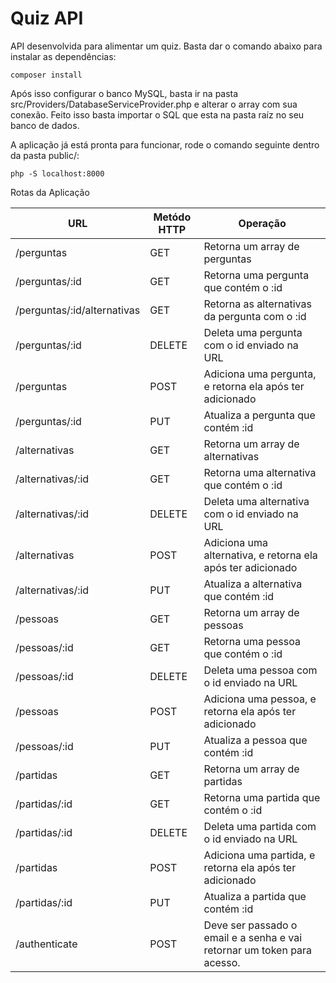 # Quiz API 
API desenvolvida para alimentar um quiz. Basta dar o comando abaixo para instalar as dependências:

```
composer install
```

Após isso configurar o banco MySQL, basta ir na pasta src/Providers/DatabaseServiceProvider.php
e alterar o array com sua conexão. Feito isso basta importar o SQL que esta na pasta raíz no seu banco
de dados.

A aplicação já está pronta para funcionar, rode o comando seguinte dentro da pasta public/:

```
php -S localhost:8000
```

Rotas da Aplicação

URL | Metódo HTTP | Operação 
------------ | ------------- |  -----------
/perguntas   |  GET | Retorna um array de perguntas
/perguntas/:id   |  GET | Retorna uma pergunta que contém o :id
/perguntas/:id/alternativas   |  GET | Retorna as alternativas da pergunta com o :id
/perguntas/:id   |  DELETE | Deleta uma pergunta com o id enviado na URL
/perguntas   |  POST | Adiciona uma pergunta, e retorna ela após ter adicionado
/perguntas/:id   |  PUT | Atualiza a pergunta que contém :id
/alternativas   |  GET | Retorna um array de alternativas
/alternativas/:id   |  GET | Retorna uma alternativa que contém o :id
/alternativas/:id   |  DELETE | Deleta uma alternativa com o id enviado na URL
/alternativas   |  POST | Adiciona uma alternativa, e retorna ela após ter adicionado
/alternativas/:id   |  PUT | Atualiza a alternativa que contém :id
/pessoas   |  GET | Retorna um array de pessoas
/pessoas/:id   |  GET | Retorna uma pessoa que contém o :id
/pessoas/:id   |  DELETE | Deleta uma pessoa com o id enviado na URL
/pessoas   |  POST | Adiciona uma pessoa, e retorna ela após ter adicionado
/pessoas/:id   |  PUT | Atualiza a pessoa que contém :id
/partidas   |  GET | Retorna um array de partidas
/partidas/:id   |  GET | Retorna uma partida que contém o :id
/partidas/:id   |  DELETE | Deleta uma partida com o id enviado na URL
/partidas   |  POST | Adiciona uma partida, e retorna ela após ter adicionado
/partidas/:id   |  PUT | Atualiza a partida que contém :id
/authenticate   |  POST | Deve ser passado o email e a senha e vai retornar um token para acesso.